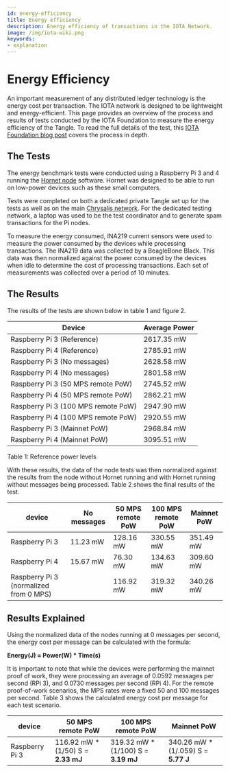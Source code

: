 ```yaml
---
id: energy-efficiency
title: Energy efficiency
description: Energy efficiency of transactions in the IOTA Network.
image: /img/iota-wiki.png
keywords:
- explanation
---
```


# Energy Efficiency

An important measurement of any distributed ledger technology is the energy cost per transaction. The IOTA network is designed to be lightweight and energy-efficient. This page provides an overview of the process and results of tests conducted by the IOTA Foundation to measure the energy efficiency of the Tangle. To read the full details of the test, this [IOTA Foundation blog post](https://blog.iota.org/internal-energy-benchmarks-for-iota/) covers the process in depth.

## The Tests

The energy benchmark tests were conducted using a Raspberry Pi 3 and 4 running the [Hornet node](https://github.com/gohornet/hornet) software. Hornet was designed to be able to run on low-power devices such as these small computers.

Tests were completed on both a dedicated private Tangle set up for the tests as well as on the main [Chrysalis network](https://chrysalis.iota.org/). For the dedicated testing network, a laptop was used to be the test coordinator and to generate spam transactions for the Pi nodes.

To measure the energy consumed, INA219 current sensors were used to measure the power consumed by the devices while processing transactions. The INA219 data was collected by a BeagleBone Black. This data was then normalized against the power consumed by the devices when idle to determine the cost of processing transactions. Each set of measurements was collected over a period of 10 minutes.

## The Results

The results of the tests are shown below in table 1 and figure 2.

| Device | Average Power | 
| ----------------------------------- | ------------- | 
| Raspberry Pi 3 (Reference) | 2617.35 mW | 
| Raspberry Pi 4 (Reference) | 2785.91 mW | 
| Raspberry Pi 3 (No messages) | 2628.58 mW | 
| Raspberry Pi 4 (No messages) | 2801.58 mW | 
| Raspberry Pi 3 (50 MPS remote PoW) | 2745.52 mW | 
| Raspberry Pi 4 (50 MPS remote PoW) | 2862.21 mW | 
| Raspberry Pi 3 (100 MPS remote PoW) | 2947.90 mW | 
| Raspberry Pi 4 (100 MPS remote PoW) | 2920.55 mW | 
| Raspberry Pi 3 (Mainnet PoW) | 2968.84 mW | 
| Raspberry Pi 4 (Mainnet PoW) | 3095.51 mW |

Table 1: Reference power levels

With these results, the data of the node tests was then normalized against the results from the node without Hornet running and with Hornet running without messages being processed. Table 2 shows the final results of the test.

|device |No messages |50 MPS remote PoW |100 MPS remote PoW |Mainnet PoW | 
| -------------------------------------- | ----------- | ----------------- | ------------------ | ----------- | 
| Raspberry Pi 3 | 11.23 mW | 128.16 mW | 330.55 mW | 351.49 mW | 
| Raspberry Pi 4 | 15.67 mW | 76.30 mW | 134.63 mW | 309.60 mW | 
| Raspberry Pi 3 (normalized from 0 MPS) | | 116.92 mW | 319.32 mW | 340.26 mW | | Raspberry Pi 4 (normalized from 0 MPS) | | 60.62 mW | 118.97 mW | 293.94 mW |

## Results Explained

Using the normalized data of the nodes running at 0 messages per second, the energy cost per message can be calculated with the formula:

**Energy(J) = Power(W) \* Time(s)**

It is important to note that while the devices were performing the mainnet proof of work, they were processing an average of 0.0592 messages per second (RPi 3), and 0.0730 messages per second (RPi 4). For the remote proof-of-work scenarios, the MPS rates were a fixed 50 and 100 messages per second. Table 3 shows the calculated energy cost per message for each test scenario.

| device | 50 MPS remote PoW | 100 MPS remote PoW | Mainnet PoW | 
| -------------- | ----------------------------------- | ------------------------------------ | -------------------------------------- | 
| Raspberry Pi 3 | 116.92 mW \* (1/50) S = **2.33 mJ** | 319.32 mW \* (1/100) S = **3.19 mJ** | 340.26 mW \* (1/.059) S = **5.77 J** | | Raspberry Pi 4 | 60.62 mW \* (1/50) S = **1.21 mJ** | 118.97 mW \* (1/100) S = **1.18 mJ** | 293.94 mW \* (1/0.073) S = **4.026 J** |

